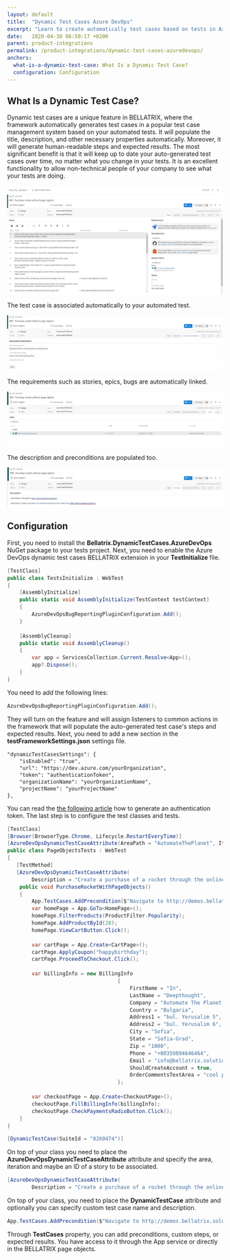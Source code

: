 ```yaml
---
layout: default
title:  "Dynamic Test Cases Azure DevOps"
excerpt: "Learn to create automatically test cases based on tests in Azure DevOps."
date:   2020-04-30 06:50:17 +0200
parent: product-integrations
permalink: /product-integrations/dynamic-test-cases-azuredevops/
anchors:
  what-is-a-dynamic-test-case: What Is a Dynamic Test Case?
  configuration: Configuration
---
```

What Is a Dynamic Test Case?
-------
Dynamic test cases are a unique feature in BELLATRIX, where the framework automatically generates test cases in a popular test case management system based on your automated tests. It will populate the title, description, and other necessary properties automatically. Moreover, it will generate human-readable steps and expected results. The most significant benefit is that it will keep up to date your auto-generated test cases over time, no matter what you change in your tests.
It is an excellent functionality to allow non-technical people of your company to see what your tests are doing.

![Bellatrix](images/dynamic-test-case-azure-devops.png)

The test case is associated automatically to your automated test.

![Bellatrix](images/dynamic-test-cases-azuredevops-associated-automation.png)

The requirements such as stories, epics, bugs are automatically linked.

![Bellatrix](images/dynamic-test-cases-azuredevops-link-requirements.png)

The description and preconditions are populated too.

![Bellatrix](images/dynamic-test-cases-azuredevops-description.png)

Configuration
-------------
First, you need to install the **Bellatrix.DynamicTestCases.AzureDevOps** NuGet package to your tests project.
Next, you need to enable the Azure DevOps dynamic test cases BELLATRIX extension in your **TestInitialize** file.
```csharp
[TestClass]
public class TestsInitialize : WebTest
{
    [AssemblyInitialize]
    public static void AssemblyInitialize(TestContext testContext)
    {
        AzureDevOpsBugReportingPluginConfiguration.Add();
    }

    [AssemblyCleanup]
    public static void AssemblyCleanup()
    {
        var app = ServicesCollection.Current.Resolve<App>();
        app?.Dispose();
    }
}
```
You need to add the following lines:
```csharp
AzureDevOpsBugReportingPluginConfiguration.Add();
```
They will turn on the feature and will assign listeners to common actions in the framework that will populate the auto-generated test case's steps and expected results.
Next, you need to add a new section in the **testFrameworkSettings.json** settings file.
```
"dynamicTestCasesSettings": {
    "isEnabled": "true",
    "url": "https://dev.azure.com/yourOrganization",
    "token": "authenticationToken",
    "organizationName": "yourOrganizationName",
    "projectName": "yourProjectName"
},
```
You can read the [the following article](https://docs.microsoft.com/en-us/azure/devops/organizations/accounts/use-personal-access-tokens-to-authenticate?view=azure-devops&tabs=preview-page "following article") how to generate an authentication token.
The last step is to configure the test classes and tests.
```csharp
[TestClass]
[Browser(BrowserType.Chrome, Lifecycle.RestartEveryTime)]
[AzureDevOpsDynamicTestCaseAttribute(AreaPath = "AutomateThePlanet", IterationPath = "AutomateThePlanet", RequirementId = "482")]
public class PageObjectsTests : WebTest
{
   [TestMethod]
   [AzureDevOpsDynamicTestCaseAttribute(
        Description = "Create a purchase of a rocket through the online rocket shop http://demos.bellatrix.solutions/")]
    public void PurchaseRocketWithPageObjects()
    {
		App.TestCases.AddPrecondition($"Navigate to http://demos.bellatrix.solutions/");
        var homePage = App.GoTo<HomePage>();
        homePage.FilterProducts(ProductFilter.Popularity);
        homePage.AddProductById(28);
        homePage.ViewCartButton.Click();

        var cartPage = App.Create<CartPage>();
        cartPage.ApplyCoupon("happybirthday");
        cartPage.ProceedToCheckout.Click();

        var billingInfo = new BillingInfo
                                    {
                                        FirstName = "In",
                                        LastName = "Deepthought",
                                        Company = "Automate The Planet Ltd.",
                                        Country = "Bulgaria",
                                        Address1 = "bul. Yerusalim 5",
                                        Address2 = "bul. Yerusalim 6",
                                        City = "Sofia",
                                        State = "Sofia-Grad",
                                        Zip = "1000",
                                        Phone = "+00359894646464",
                                        Email = "info@bellatrix.solutions",
                                        ShouldCreateAccount = true,
                                        OrderCommentsTextArea = "cool product",
                                    };

        var checkoutPage = App.Create<CheckoutPage>();
        checkoutPage.FillBillingInfo(billingInfo);
        checkoutPage.CheckPaymentsRadioButton.Click();
    }
}
```
```csharp
[DynamicTestCase(SuiteId = "8260474")]
```
On top of your class you need to place the **AzureDevOpsDynamicTestCaseAttribute** attribute and specify the area, iteration and maybe an ID of a story to be associated.
```csharp
[AzureDevOpsDynamicTestCaseAttribute(
        Description = "Create a purchase of a rocket through the online rocket shop http://demos.bellatrix.solutions/")]
```
On top of your class, you need to place the **DynamicTestCase** attribute and optionally you can specify custom test case name and description.
```csharp
App.TestCases.AddPrecondition($"Navigate to http://demos.bellatrix.solutions/");
```
Through **TestCases** property, you can add preconditions, custom steps, or expected results. You have access to it through the App service or directly in the BELLATRIX page objects.